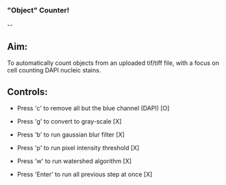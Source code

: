 ### "Object" Counter!
-- 
## Aim:
To automatically count objects from an uploaded tif/tiff file, with a focus on cell counting DAPI nucleic stains.

## Controls:
- Press 'c' to remove all but the blue channel (DAPI) [O]
- Press 'g' to convert to gray-scale [X] 
- Press 'b' to run gaussian blur filter [X]
- Press 'p' to run pixel intensity threshold [X]
- Press 'w' to run watershed algorithm [X]

- Press 'Enter' to run all previous step at once [X]

